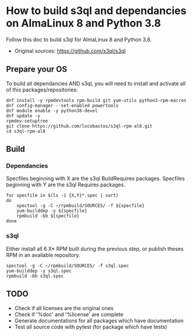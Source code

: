 # How to build s3ql and dependancies on AlmaLinux 8 and Python 3.8

Follow this doc to build s3ql for AlmaLinux 8 and Python 3.8.

* Original sources: https://github.com/s3ql/s3ql

## Prepare your OS

To build all dependancies AND s3ql, you will need to install and activate all of this packages/repositories:

```shell
dnf install -y rpmdevtools rpm-build git yum-utils python3-rpm-macros
dnf config-manager --set-enabled powertools
dnf module enable -y python38-devel
dnf update -y
rpmdev-setuptree
git clone https://github.com/locobastos/s3ql-rpm-al8.git
cd s3ql-rpm-al8
```

## Build

### Dependancies

Specfiles beginning with X are the s3ql BuildRequires packages.
Specfiles beginning with Y are the s3ql Requires packages.

```shell
for specfile in $(ls -1 {X,Y}*.spec | sort)
do
    spectool -g -C ~/rpmbuild/SOURCES/ -f ${specfile}
    yum-builddep -y ${specfile}
    rpmbuild -bb ${specfile}
done
```

### s3ql

Either install all 6 X* RPM built during the previous step, or publish theses RPM in an available repository.

```shell
spectool -g -C ~/rpmbuild/SOURCES/ -f s3ql.spec
yum-builddep -y s3ql.spec
rpmbuild -bb s3ql.spec
```

## TODO

* Check if all licenses are the original ones
* Check if '%doc' and '%license' are complete
* Generate documentations for all packages which have documentation
* Test all source code with pytest (for package which have tests)
